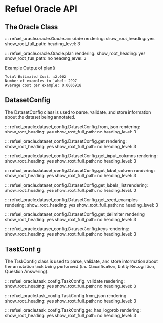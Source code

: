 # Refuel Oracle API




## __The Oracle Class__

::: refuel_oracle.oracle.Oracle.annotate
    rendering:
        show_root_heading: yes
        show_root_full_path: 
        heading_level: 3

::: refuel_oracle.oracle.Oracle.plan
    rendering:
        show_root_heading: yes
        show_root_full_path: no
        heading_level: 3

Example Output of plan()

    Total Estimated Cost: $2.062
    Number of examples to label: 2997
    Average cost per example: 0.0006918


## __DatasetConfig__

The DatasetConfig class is used to parse, validate, and store information about the dataset being annotated.


::: refuel_oracle.dataset_config.DatasetConfig.from_json
    rendering:
        show_root_heading: yes
        show_root_full_path: no
        heading_level: 3

::: refuel_oracle.dataset_config.DatasetConfig.get
    rendering:
        show_root_heading: yes
        show_root_full_path: no
        heading_level: 3

::: refuel_oracle.dataset_config.DatasetConfig.get_input_columns
    rendering:
        show_root_heading: yes
        show_root_full_path: no
        heading_level: 3

::: refuel_oracle.dataset_config.DatasetConfig.get_label_column
    rendering:
        show_root_heading: yes
        show_root_full_path: no
        heading_level: 3

::: refuel_oracle.dataset_config.DatasetConfig.get_labels_list
    rendering:
        show_root_heading: yes
        show_root_full_path: no
        heading_level: 3

::: refuel_oracle.dataset_config.DatasetConfig.get_seed_examples
    rendering:
        show_root_heading: yes
        show_root_full_path: no
        heading_level: 3

::: refuel_oracle.dataset_config.DatasetConfig.get_delimiter
    rendering:
        show_root_heading: yes
        show_root_full_path: no
        heading_level: 3

::: refuel_oracle.dataset_config.DatasetConfig.keys
    rendering:
        show_root_heading: yes
        show_root_full_path: no
        heading_level: 3

## __TaskConfig__

The TaskConfig class is used to parse, validate, and store information about the annotation task being performed (i.e. Classification, Entity Recognition, Question Answering).

::: refuel_oracle.task_config.TaskConfig._validate
    rendering:
        show_root_heading: yes
        show_root_full_path: no
        heading_level: 3

::: refuel_oracle.task_config.TaskConfig.from_json
    rendering:
        show_root_heading: yes
        show_root_full_path: no
        heading_level: 3

::: refuel_oracle.task_config.TaskConfig.get_has_logprob
    rendering:
        show_root_heading: yes
        show_root_full_path: no
        heading_level: 3


